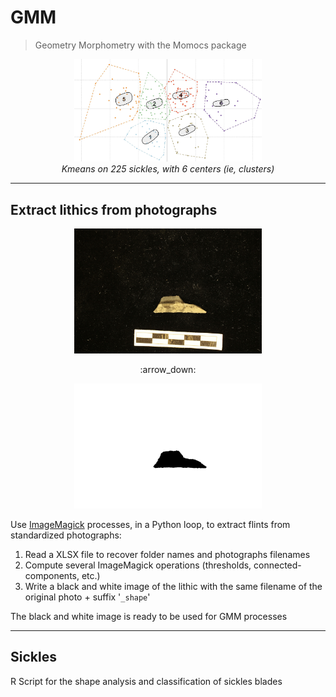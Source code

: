 # GMM
> Geometry Morphometry with the Momocs package

<p align="center">
  <img alt="img-name" src="../www/5_kmeans.jpg" width="300">
  <br>
    <em>Kmeans on 225 sickles, with 6 centers (ie, clusters)</em>
</p>

---

## Extract lithics from photographs

<p align="center">
  <img alt="img-name" src="../www/IMG_0901.JPG" width="300">
</p>
<p align="center">
:arrow_down:
</p>
<p align="center">
  <img alt="img-name" src="../www/IMG_0901_shape.JPG" width="300">
</p>

Use [ImageMagick](https://imagemagick.org/) processes, in a Python loop, to extract flints from standardized photographs:

1. Read a XLSX file to recover folder names and photographs filenames
2. Compute several ImageMagick operations (thresholds, connected-components, etc.)
3. Write a black and white image of the lithic with the same filename of the original photo + suffix '`_shape`'

The black and white image is ready to be used for GMM processes

---


## Sickles

R Script for the shape analysis and classification of sickles blades

